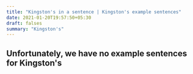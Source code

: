 ```yaml
---
title: "Kingston's in a sentence | Kingston's example sentences"
date: 2021-01-20T19:57:50+05:30
draft: falses
summary: "Kingston's"
---
```

## Unfortunately, we have no example sentences for Kingston's                 
